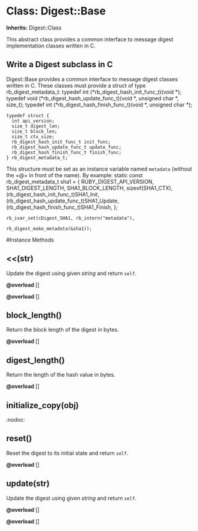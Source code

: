 # Class: Digest::Base
**Inherits:** Digest::Class
    

This abstract class provides a common interface to message digest
implementation classes written in C.

## Write a Digest subclass in C
Digest::Base provides a common interface to message digest classes written in
C. These classes must provide a struct of type rb_digest_metadata_t:
    typedef int (*rb_digest_hash_init_func_t)(void *);
    typedef void (*rb_digest_hash_update_func_t)(void *, unsigned char *, size_t);
    typedef int (*rb_digest_hash_finish_func_t)(void *, unsigned char *);

    typedef struct {
      int api_version;
      size_t digest_len;
      size_t block_len;
      size_t ctx_size;
      rb_digest_hash_init_func_t init_func;
      rb_digest_hash_update_func_t update_func;
      rb_digest_hash_finish_func_t finish_func;
    } rb_digest_metadata_t;

This structure must be set as an instance variable named `metadata` (without
the +@+ in front of the name). By example:
     static const rb_digest_metadata_t sha1 = {
        RUBY_DIGEST_API_VERSION,
        SHA1_DIGEST_LENGTH,
        SHA1_BLOCK_LENGTH,
        sizeof(SHA1_CTX),
        (rb_digest_hash_init_func_t)SHA1_Init,
        (rb_digest_hash_update_func_t)SHA1_Update,
        (rb_digest_hash_finish_func_t)SHA1_Finish,
    };

    rb_ivar_set(cDigest_SHA1, rb_intern("metadata"),

	rb_digest_make_metadata(&sha1));



#Instance Methods
## <<(str) [](#method-i-<<)
Update the digest using given *string* and return `self`.

**@overload** [] 

**@overload** [] 

## block_length() [](#method-i-block_length)
Return the block length of the digest in bytes.

**@overload** [] 

## digest_length() [](#method-i-digest_length)
Return the length of the hash value in bytes.

**@overload** [] 

## initialize_copy(obj) [](#method-i-initialize_copy)
:nodoc:

## reset() [](#method-i-reset)
Reset the digest to its initial state and return `self`.

**@overload** [] 

## update(str) [](#method-i-update)
Update the digest using given *string* and return `self`.

**@overload** [] 

**@overload** [] 

